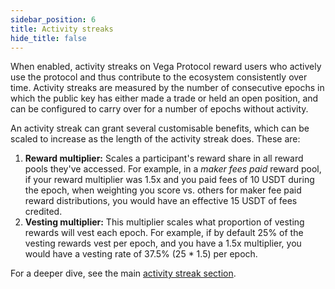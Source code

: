 ```yaml
---
sidebar_position: 6
title: Activity streaks
hide_title: false
---
```


When enabled, activity streaks on Vega Protocol reward users who actively use the protocol and thus contribute to the ecosystem consistently over time. Activity streaks are measured by the number of consecutive epochs in which the public key has either made a trade or held an open position, and can be configured to carry over for a number of epochs without activity.

An activity streak can grant several customisable benefits, which can be scaled to increase as the length of the activity streak does. These are:

1. **Reward multiplier:** Scales a participant's reward share in all reward pools they've accessed. For example, in a *maker fees paid* reward pool, if your reward multiplier was 1.5x and you paid fees of 10 USDT during the epoch, when weighting you score vs. others for maker fee paid reward distributions, you would have an effective 15 USDT of fees credited.
2. **Vesting multiplier:** This multiplier scales what proportion of vesting rewards will vest each epoch. For example, if by default 25% of the vesting rewards vest per epoch, and you have a 1.5x multiplier, you would have a vesting rate of 37.5% (25 * 1.5) per epoch.

For a deeper dive, see the main [activity streak section](../concepts/trading-on-vega/discounts-rewards.md#activity-streak).